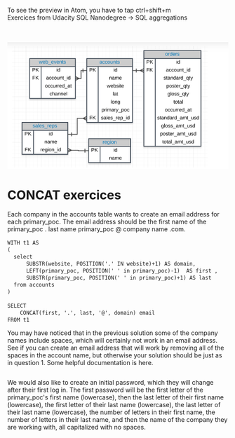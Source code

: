 
To see the preview in Atom, you have to tap ctrl+shift+m </br>
Exercices from Udacity SQL Nanodegree -> SQL aggregations  </br> </br> </br>


![](assets/groupy_by-82530243.PNG)

# CONCAT  exercices

Each company in the accounts table wants to create an email address for each primary_poc. The email address should be the first name of the primary_poc . last name primary_poc @ company name .com.
```
WITH t1 AS
(
  select
      SUBSTR(website, POSITION('.' IN website)+1) AS domain,
      LEFT(primary_poc, POSITION(' ' in primary_poc)-1)  AS first ,
      SUBSTR(primary_poc, POSITION(' ' in primary_poc)+1) AS last  
  from accounts
)

SELECT
	CONCAT(first, '.', last, '@', domain) email
FROM t1
```

You may have noticed that in the previous solution some of the company names include spaces, which will certainly not work in an email address. See if you can create an email address that will work by removing all of the spaces in the account name, but otherwise your solution should be just as in question 1. Some helpful documentation is here.
```

```

We would also like to create an initial password, which they will change after their first log in. The first password will be the first letter of the primary_poc's first name (lowercase), then the last letter of their first name (lowercase), the first letter of their last name (lowercase), the last letter of their last name (lowercase), the number of letters in their first name, the number of letters in their last name, and then the name of the company they are working with, all capitalized with no spaces.
```

```
